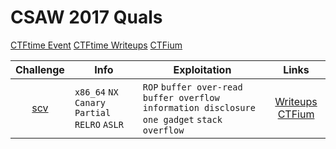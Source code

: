 # CSAW 2017 Quals

[CTFtime Event](https://ctftime.org/event/488)
[CTFtime Writeups](https://ctftime.org/event/488/tasks/)
[CTFium](https://github.com/sajjadium/CTFium/tree/master/CSAW/2017/Quals/)

| Challenge   | Info               | Exploitation         | Links     |
|:-----------:|--------------------|----------------------|:---------:|
| [scv](CSAW/2017/Quals/scv) | `x86_64` `NX` `Canary` `Partial RELRO` `ASLR` | `ROP` `buffer over-read` `buffer overflow` `information disclosure` `one gadget` `stack overflow` | [Writeups](https://ctftime.org/task/4638) [CTFium](https://github.com/sajjadium/CTFium/tree/master/CSAW/2017/Quals/scv) |
